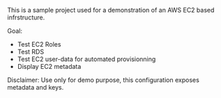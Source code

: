 This is a sample project used for a demonstration of an AWS EC2 based infrstructure.

Goal:
- Test EC2 Roles
- Test RDS
- Test EC2 user-data for automated provisionning
- Display EC2 metadata

Disclaimer: Use only for demo purpose, this configuration exposes metadata and keys.